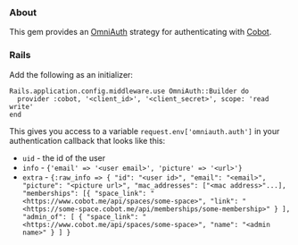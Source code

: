 ### About

This gem provides an [OmniAuth](https://github.com/intridea/omniauth) strategy for authenticating with [Cobot](http://cobot.me).

### Rails

Add the following as an initializer:

    Rails.application.config.middleware.use OmniAuth::Builder do
      provider :cobot, '<client_id>', '<client_secret>', scope: 'read write'
    end

This gives you access to a variable `request.env['omniauth.auth']` in your authentication callback that looks like this:

* `uid` - the id of the user
* `info` - `{'email' => '<user email>', 'picture' => '<url>'}`
* `extra` - `{:raw_info => { "id": "<user id>", "email": "<email>", "picture": "<picture url>", "mac_addresses": ["<mac address>"...], "memberships": [{ "space_link": "<https://www.cobot.me/api/spaces/some-space>", "link": "<https://some-space.cobot.me/api/memberships/some-membership>" } ], "admin_of": [ { "space_link": "<https://www.cobot.me/api/spaces/some-space>", "name": "<admin name>" } ] }`
